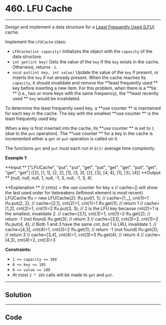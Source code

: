 # 460. LFU Cache

---

Design and implement a data structure for a [Least Frequently Used (LFU)](https://en.wikipedia.org/wiki/Least_frequently_used) cache.

Implement the `LFUCache` class:

  * `LFUCache(int capacity)` Initializes the object with the `capacity` of the data structure.
  * `int get(int key)` Gets the value of the `key` if the `key` exists in the cache. Otherwise, returns `-1`.
  * `void put(int key, int value)` Update the value of the `key` if present, or inserts the `key` if not already present. When the cache reaches its `capacity`, it should invalidate and remove the **least frequently used ** key before inserting a new item. For this problem, when there is a **tie ** (i.e., two or more keys with the same frequency), the **least recently used ** `key` would be invalidated.



To determine the least frequently used key, a **use counter ** is maintained for each key in the cache. The key with the smallest **use counter ** is the least frequently used key.

When a key is first inserted into the cache, its **use counter ** is set to `1` (due to the `put` operation). The **use counter ** for a key in the cache is incremented either a `get` or `put` operation is called on it.

The functions `get` and `put` must each run in `O(1)` average time complexity.

 

**Example 1:**


**Input **
["LFUCache", "put", "put", "get", "put", "get", "get", "put", "get", "get", "get"]
[[2], [1, 1], [2, 2], [1], [3, 3], [2], [3], [4, 4], [1], [3], [4]]
**Output **
[null, null, null, 1, null, -1, 3, null, -1, 3, 4]

**Explanation **
// cnt(x) = the use counter for key x
// cache=[] will show the last used order for tiebreakers (leftmost element is  most recent)
LFUCache lfu = new LFUCache(2);
lfu.put(1, 1);   // cache=[1,_], cnt(1)=1
lfu.put(2, 2);   // cache=[2,1], cnt(2)=1, cnt(1)=1
lfu.get(1);      // return 1
                 // cache=[1,2], cnt(2)=1, cnt(1)=2
lfu.put(3, 3);   // 2 is the LFU key because cnt(2)=1 is the smallest, invalidate 2.
                 // cache=[3,1], cnt(3)=1, cnt(1)=2
lfu.get(2);      // return -1 (not found)
lfu.get(3);      // return 3
                 // cache=[3,1], cnt(3)=2, cnt(1)=2
lfu.put(4, 4);   // Both 1 and 3 have the same cnt, but 1 is LRU, invalidate 1.
                 // cache=[4,3], cnt(4)=1, cnt(3)=2
lfu.get(1);      // return -1 (not found)
lfu.get(3);      // return 3
                 // cache=[3,4], cnt(4)=1, cnt(3)=3
lfu.get(4);      // return 4
                 // cache=[4,3], cnt(4)=2, cnt(3)=3


 

**Constraints:**

  * `1 <= capacity <= 104`
  * `0 <= key <= 105`
  * `0 <= value <= 109`
  * At most `2 * 105` calls will be made to `get` and `put`.

---

## Solution



---

## Code
```python


```